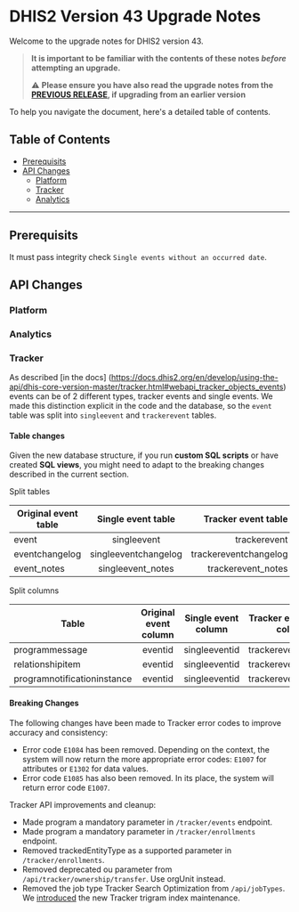 # DHIS2 Version 43 Upgrade Notes

Welcome to the upgrade notes for DHIS2 version 43.

> **It is important to be familiar with the contents of these notes *before* attempting an upgrade.**
>
> :warning: **Please ensure you have also read the upgrade notes from the [PREVIOUS RELEASE](../2.42/README.md), if upgrading from an earlier version**

To help you navigate the document, here's a detailed table of contents.

## Table of Contents

  - [Prerequisits](#prerequisits)
  - [API Changes](#api-changes)
    - [Platform](#platform)
    - [Tracker](#tracker)
    - [Analytics](#analytics)
---
## Prerequisits

It must pass integrity check `Single events without an occurred date`.

## API Changes

### Platform

### Analytics

### Tracker
As described [in the docs] (https://docs.dhis2.org/en/develop/using-the-api/dhis-core-version-master/tracker.html#webapi_tracker_objects_events)
events can be of 2 different types, tracker events and single events. We made this distinction
explicit in the code and the database, so the `event` table was split into `singleevent`
and `trackerevent` tables.

#### Table changes

Given the new database structure, if you run **custom SQL scripts** or have created
**SQL views**, you might need to adapt to the breaking changes described in the current section.

Split tables

| Original event table | Single event table   | Tracker event table   |
| ---------------------|:--------------------:|----------------------:|
| event                | singleevent          | trackerevent          |
| eventchangelog       | singleeventchangelog | trackereventchangelog |
| event_notes          | singleevent_notes    | trackerevent_notes    |

Split columns

| Table                       | Original event column | Single event column | Tracker event column |
| ----------------------------|:---------------------:|:-------------------:|---------------------:|
| programmessage              | eventid               | singleeventid       | trackereventid       |
| relationshipitem            | eventid               | singleeventid       | trackereventid       |
| programnotificationinstance | eventid               | singleeventid       | trackereventid       |

#### Breaking Changes

The following changes have been made to Tracker error codes to improve accuracy and consistency:​
- Error code `E1084` has been removed. Depending on the context, the system will now return
the more appropriate error codes: `E1007` for attributes or `E1302` for data values.
- Error code `E1085` has also been removed. In its place, the system will return error code `E1007`.​

Tracker API improvements and cleanup:
- Made program a mandatory parameter in `/tracker/events` endpoint.
- Made program a mandatory parameter in `/tracker/enrollments` endpoint.
- Removed trackedEntityType as a supported parameter in `/tracker/enrollments`.
- Removed deprecated ou parameter from `/api/tracker/ownership/transfer`. Use orgUnit instead.
- Removed the job type Tracker Search Optimization from `/api/jobTypes`. We [introduced](https://docs.dhis2.org/en/use/user-guides/dhis-core-version-master/maintaining-the-system/scheduling.html?h=tracker+search+optimization+master#scheduling_tracker_search_optimization) the new Tracker trigram index maintenance.
